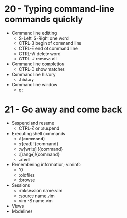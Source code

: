 # 20 - Typing command-line commands quickly
- Command line editting
  * S-Left, S-Right one word 
  * CTRL-B begin of command line
  * CTRL-E end of command line
  * CTRL-W delete word
  * CTRL-U remove all
- Command line completion
  * CTRL-D show matches
- Command line history
  * :history
- Command line window
  * q:

# 21 - Go away and come back
- Suspend and resume
  * CTRL-Z or :suspend
- Executing shell commands
  * :!{command}
  * :r[ead] !{command}
  * :w[write] !{command}
  * :[range]!{command}
  * :shell
- Remembering information; viminfo
  * '0
  * :oldfiles
  * :browse
- Sessions
  * :mksession name.vim
  * :source name.vim
  * vim -S name.vim
- Views
- Modelines

